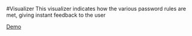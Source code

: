 #Visualizer
This visualizer indicates how the various password rules are met, giving instant feedback to the user

[Demo](http://adrian.sofinet.se/demos/visualizer/)